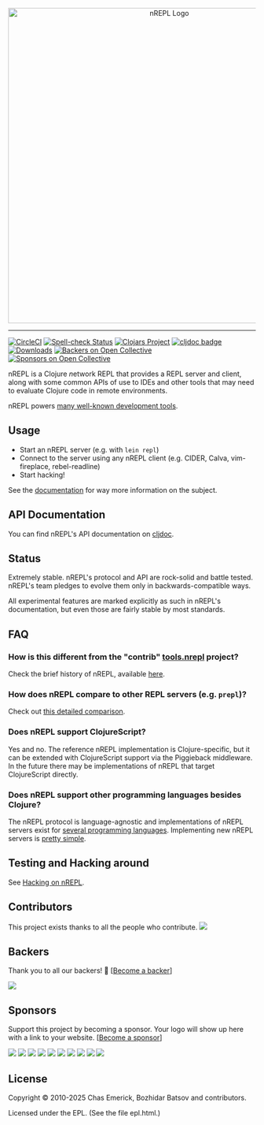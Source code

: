 <p align="center">
  <img src="https://raw.github.com/nrepl/nrepl/master/logo/logo-w1280.png" width="640" alt="nREPL Logo"/>
</p>

----------
[![CircleCI](https://img.shields.io/circleci/build/github/nrepl/nrepl/master.svg)](https://circleci.com/gh/nrepl/nrepl/tree/master)
[![Spell-check Status](https://github.com/nrepl/nrepl/actions/workflows/spell_checking.yml/badge.svg)](https://github.com/nrepl/nrepl/actions/workflows/spell_checking.yml)
[![Clojars Project](https://img.shields.io/clojars/v/nrepl.svg)](https://clojars.org/nrepl/nrepl)
[![cljdoc badge](https://cljdoc.org/badge/nrepl/nrepl)](https://cljdoc.org/d/nrepl/nrepl/CURRENT)
[![Downloads](https://img.shields.io/clojars/dt/nrepl/nrepl?color=cornflowerblue)](https://clojars.org/nrepl/nrepl)
[![Backers on Open Collective](https://opencollective.com/nrepl/backers/badge.svg)](#backers)
[![Sponsors on Open Collective](https://opencollective.com/nrepl/sponsors/badge.svg)](#sponsors)

nREPL is a Clojure *n*etwork REPL that
provides a REPL server and client, along with some common APIs
of use to IDEs and other tools that may need to evaluate Clojure
code in remote environments.

nREPL powers [many well-known development tools](https://nrepl.org/nrepl/usage/clients.html).

## Usage

* Start an nREPL server (e.g. with `lein repl`)
* Connect to the server using any nREPL client (e.g. CIDER, Calva, vim-fireplace, rebel-readline)
* Start hacking!

See the [documentation](https://nrepl.org/nrepl/usage/server.html) for way more information on the subject.

## API Documentation

You can find nREPL's API documentation on [cljdoc](https://cljdoc.org/d/nrepl/nrepl/CURRENT).

## Status

Extremely stable. nREPL's protocol and API are rock-solid and battle
tested. nREPL's team pledges to evolve them only in
backwards-compatible ways.

All experimental features are marked explicitly as such in nREPL's
documentation, but even those are fairly stable by most standards.

## FAQ

### How is this different from the "contrib" [tools.nrepl](https://github.com/clojure/tools.nrepl/) project?

Check the brief history of nREPL, available
[here](https://nrepl.org/nrepl/about/history.html).

### How does nREPL compare to other REPL servers (e.g. `prepl`)?

Check out [this detailed comparison](https://nrepl.org/nrepl/alternatives.html).

### Does nREPL support ClojureScript?

Yes and no. The reference nREPL implementation is Clojure-specific, but it can be extended with ClojureScript support
via the Piggieback middleware. In the future there may be implementations of nREPL that target ClojureScript directly.

### Does nREPL support other programming languages besides Clojure?

The nREPL protocol is language-agnostic and implementations of nREPL servers exist for [several programming languages](https://nrepl.org/nrepl/beyond_clojure.html).
Implementing new nREPL servers is [pretty simple](https://nrepl.org/nrepl/building_servers.html).

## Testing and Hacking around

See [Hacking on nREPL](doc/modules/ROOT/pages/hacking_on_nrepl.adoc).

## Contributors

This project exists thanks to all the people who contribute.
<a href="https://github.com/nrepl/nrepl/graphs/contributors"><img src="https://opencollective.com/nrepl/contributors.svg?width=890&button=false" /></a>


## Backers

Thank you to all our backers! 🙏 [[Become a backer](https://opencollective.com/nrepl#backer)]

<a href="https://opencollective.com/nrepl#backers" target="_blank"><img src="https://opencollective.com/nrepl/backers.svg?width=890"></a>


## Sponsors

Support this project by becoming a sponsor. Your logo will show up here with a link to your website. [[Become a sponsor](https://opencollective.com/nrepl#sponsor)]

<a href="https://opencollective.com/nrepl/sponsor/0/website" target="_blank"><img src="https://opencollective.com/nrepl/sponsor/0/avatar.svg"></a>
<a href="https://opencollective.com/nrepl/sponsor/1/website" target="_blank"><img src="https://opencollective.com/nrepl/sponsor/1/avatar.svg"></a>
<a href="https://opencollective.com/nrepl/sponsor/2/website" target="_blank"><img src="https://opencollective.com/nrepl/sponsor/2/avatar.svg"></a>
<a href="https://opencollective.com/nrepl/sponsor/3/website" target="_blank"><img src="https://opencollective.com/nrepl/sponsor/3/avatar.svg"></a>
<a href="https://opencollective.com/nrepl/sponsor/4/website" target="_blank"><img src="https://opencollective.com/nrepl/sponsor/4/avatar.svg"></a>
<a href="https://opencollective.com/nrepl/sponsor/5/website" target="_blank"><img src="https://opencollective.com/nrepl/sponsor/5/avatar.svg"></a>
<a href="https://opencollective.com/nrepl/sponsor/6/website" target="_blank"><img src="https://opencollective.com/nrepl/sponsor/6/avatar.svg"></a>
<a href="https://opencollective.com/nrepl/sponsor/7/website" target="_blank"><img src="https://opencollective.com/nrepl/sponsor/7/avatar.svg"></a>
<a href="https://opencollective.com/nrepl/sponsor/8/website" target="_blank"><img src="https://opencollective.com/nrepl/sponsor/8/avatar.svg"></a>
<a href="https://opencollective.com/nrepl/sponsor/9/website" target="_blank"><img src="https://opencollective.com/nrepl/sponsor/9/avatar.svg"></a>



## License

Copyright © 2010-2025 Chas Emerick, Bozhidar Batsov and contributors.

Licensed under the EPL. (See the file epl.html.)

